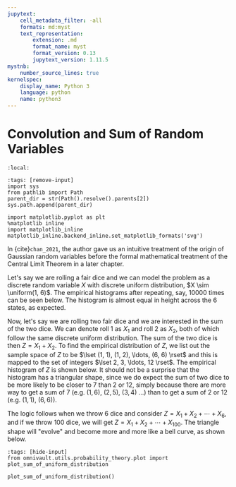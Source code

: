 ```yaml
---
jupytext:
    cell_metadata_filter: -all
    formats: md:myst
    text_representation:
        extension: .md
        format_name: myst
        format_version: 0.13
        jupytext_version: 1.11.5
mystnb:
    number_source_lines: true
kernelspec:
    display_name: Python 3
    language: python
    name: python3
---
```


# Convolution and Sum of Random Variables

```{contents}
:local:
```

```{code-cell} ipython3
:tags: [remove-input]
import sys
from pathlib import Path
parent_dir = str(Path().resolve().parents[2])
sys.path.append(parent_dir)

import matplotlib.pyplot as plt
%matplotlib inline
import matplotlib_inline
matplotlib_inline.backend_inline.set_matplotlib_formats('svg')
```

In {cite}`chan_2021`, the author gave us an intuitive treatment of the origin of
Gaussian random variables before the formal mathematical treatment of the
Central Limit Theorem in a later chapter.

Let's say we are rolling a fair dice and we can model the problem as a discrete
random variable $X$ with discrete uniform distribution, $X \sim \uniform(1, 6)$.
The empirical histograms after repeating, say, $10000$ times can be seen below.
The histogram is almost equal in height across the 6 states, as expected.

Now, let's say we are rolling two fair dice and we are interested in the sum of
the two dice. We can denote roll 1 as $X_1$ and roll 2 as $X_2$, both of which
follow the same discrete uniform distribution. The sum of the two dice is then
$Z = X_1 + X_2$. To find the empirical distribution of $Z$, we list out the
sample space of $Z$ to be $\lset (1, 1), (1, 2), \ldots, (6, 6) \rset$ and this
is mapped to the set of integers $\lset 2, 3, \ldots, 12 \rset$. The empirical
histogram of $Z$ is shown below. It should not be a surprise that the histogram
has a triangular shape, since we do expect the sum of two dice to be more likely
to be closer to 7 than 2 or 12, simply because there are more way to get a sum
of 7 (e.g. $(1, 6)$, $(2, 5)$, $(3, 4)$ ...) than to get a sum of 2 or 12 (e.g.
$(1, 1)$, $(6, 6)$).

The logic follows when we throw $6$ dice and consider
$Z = X_1 + X_2 + \cdots + X_6$, and if we throw $100$ dice, we will get
$Z = X_1 + X_2 + \cdots + X_{100}$. The triangle shape will "evolve" and become
more and more like a bell curve, as shown below.

```{code-cell} ipython3
:tags: [hide-input]
from omnivault.utils.probability_theory.plot import plot_sum_of_uniform_distribution

plot_sum_of_uniform_distribution()
```
